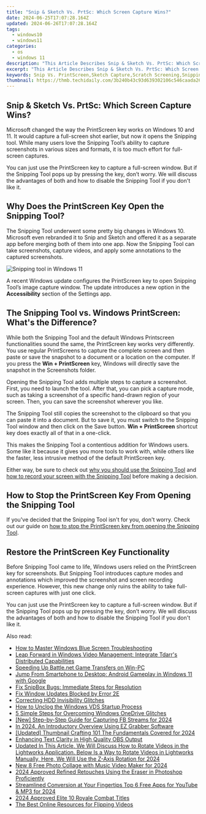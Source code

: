 ```yaml
---
title: "Snip & Sketch Vs. PrtSc: Which Screen Capture Wins?"
date: 2024-06-25T17:07:28.164Z
updated: 2024-06-26T17:07:28.164Z
tags:
  - windows10
  - windows11
categories:
  - os
  - windows 11
description: "This Article Describes Snip & Sketch Vs. PrtSc: Which Screen Capture Wins?"
excerpt: "This Article Describes Snip & Sketch Vs. PrtSc: Which Screen Capture Wins?"
keywords: Snip Vs. PrintScreen,Sketch Capture,Scratch Screening,Snipping Tech,PrtSc Efficacy,Screen Grab Vs.,Image Copy Tool
thumbnail: https://thmb.techidaily.com/3b240b43c93d639302106c546caada2668474e961bc69741ec2bb6713c7a134f.jpg
---
```


## Snip & Sketch Vs. PrtSc: Which Screen Capture Wins?

 Microsoft changed the way the PrintScreen key works on Windows 10 and 11\. It would capture a full-screen shot earlier, but now it opens the Snipping tool. While many users love the Snipping Tool’s ability to capture screenshots in various sizes and formats, it is too much effort for full-screen captures.

 You can just use the PrintScreen key to capture a full-screen window. But if the Snipping Tool pops up by pressing the key, don’t worry. We will discuss the advantages of both and how to disable the Snipping Tool if you don't like it.

## Why Does the PrintScreen Key Open the Snipping Tool?

 The Snipping Tool underwent some pretty big changes in Windows 10\. Microsoft even rebranded it to Snip and Sketch and offered it as a separate app before merging both of them into one app. Now the Snipping Tool can take screenshots, capture videos, and apply some annotations to the captured screenshots.

![Snipping tool in Windows 11](https://static1.makeuseofimages.com/wordpress/wp-content/uploads/2023/05/snipping-tool-in-windows-11.jpg)

 A recent Windows update configures the PrintScreen key to open Snipping Tool’s image capture window. The update introduces a new option in the **Accessibility** section of the Settings app.

## The Snipping Tool vs. Windows PrintScreen: What's the Difference?

 While both the Snipping Tool and the default Windows Printscreen functionalities sound the same, the PrintScreen key works very differently. You use regular PrintScreens to capture the complete screen and then paste or save the snapshot to a document or a location on the computer. If you press the **Win + PrintScreen** key, Windows will directly save the snapshot in the Screenshots folder.

 Opening the Snipping Tool adds multiple steps to capture a screenshot. First, you need to launch the tool. After that, you can pick a capture mode, such as taking a screenshot of a specific hand-drawn region of your screen. Then, you can save the screenshot wherever you like.

 The Snipping Tool still copies the screenshot to the clipboard so that you can paste it into a document. But to save it, you must switch to the Snipping Tool window and then click on the Save button. **Win + PrintScreen** shortcut key does exactly all of that in a one-click.

 This makes the Snipping Tool a contentious addition for Windows users. Some like it because it gives you more tools to work with, while others like the faster, less intrusive method of the default PrintScreen key.

 Either way, be sure to check out [why you should use the Snipping Tool](https://www.makeuseof.com/use-snipping-tool-windows/) and [how to record your screen with the Snipping Tool](https://www.makeuseof.com/how-to-screen-record-with-windows-11-snipping-tool/) before making a decision.

## How to Stop the PrintScreen Key From Opening the Snipping Tool

 If you've decided that the Snipping Tool isn't for you, don't worry. Check out our guide on [how to stop the PrintScreen key from opening the Snipping Tool](https://www.makeuseof.com/print-screen-opens-snipping-tool-windows-11/).

## Restore the PrintScreen Key Functionality

 Before Snipping Tool came to life, Windows users relied on the PrintScreen key for screenshots. But Snipping Tool introduces capture modes and annotations which improved the screenshot and screen recording experience. However, this new change only ruins the ability to take full-screen captures with just one click.

 You can just use the PrintScreen key to capture a full-screen window. But if the Snipping Tool pops up by pressing the key, don’t worry. We will discuss the advantages of both and how to disable the Snipping Tool if you don't like it.

<span class="atpl-alsoreadstyle">Also read:</span>
<div><ul>
<li><a href="https://win11-tips.techidaily.com/how-to-master-windows-blue-screen-troubleshooting/"><u>How to Master Windows Blue Screen Troubleshooting</u></a></li>
<li><a href="https://win11-tips.techidaily.com/leap-forward-in-windows-video-management-integrate-tdarrs-distributed-capabilities/"><u>Leap Forward in Windows Video Management: Integrate Tdarr's Distributed Capabilities</u></a></li>
<li><a href="https://win11-tips.techidaily.com/speeding-up-battlenet-game-transfers-on-win-pc/"><u>Speeding Up Battle.net Game Transfers on Win-PC</u></a></li>
<li><a href="https://win11-tips.techidaily.com/jump-from-smartphone-to-desktop-android-gameplay-in-windows-11-with-google/"><u>Jump From Smartphone to Desktop: Android Gameplay in Windows 11 with Google</u></a></li>
<li><a href="https://win11-tips.techidaily.com/fix-snipbox-bugs-immediate-steps-for-resolution/"><u>Fix SnipBox Bugs: Immediate Steps for Resolution</u></a></li>
<li><a href="https://win11-tips.techidaily.com/fix-window-updates-blocked-by-error-2e/"><u>Fix Window Updates Blocked by Error 2E</u></a></li>
<li><a href="https://win11-tips.techidaily.com/correcting-hdd-invisibility-glitches/"><u>Correcting HDD Invisibility Glitches</u></a></li>
<li><a href="https://win11-tips.techidaily.com/how-to-unclog-the-windows-vds-startup-process/"><u>How to Unclog the Windows VDS Startup Process</u></a></li>
<li><a href="https://win11-tips.techidaily.com/5-simple-steps-for-overcoming-windows-onedrive-glitches/"><u>5 Simple Steps for Overcoming Windows OneDrive Glitches</u></a></li>
<li><a href="https://screen-recording.techidaily.com/new-step-by-step-guide-for-capturing-fb-streams-for-2024/"><u>[New] Step-by-Step Guide for Capturing FB Streams for 2024</u></a></li>
<li><a href="https://visual-screen-recording.techidaily.com/in-2024-an-introductory-overview-using-ez-grabber-software/"><u>In 2024, An Introductory Overview  Using EZ Grabber Software</u></a></li>
<li><a href="https://vimeo-videos.techidaily.com/updated-thumbnail-crafting-101-the-fundamentals-covered-for-2024/"><u>[Updated] Thumbnail Crafting 101  The Fundamentals Covered for 2024</u></a></li>
<li><a href="https://screen-sharing-recording.techidaily.com/enhancing-text-clarity-in-high-quality-obs-output/"><u>Enhancing Text Clarity in High Quality OBS Output</u></a></li>
<li><a href="https://ai-video-editing.techidaily.com/1713963847971-updated-in-this-article-we-will-discuss-how-to-rotate-videos-in-the-lightworks-application-below-is-a-way-to-rotate-videos-in-lightworks-manually-here-we-wi/"><u>Updated In This Article, We Will Discuss How to Rotate Videos in the Lightworks Application. Below Is a Way to Rotate Videos in Lightworks Manually, Here, We Will Use the Z-Axis Rotation for 2024</u></a></li>
<li><a href="https://ai-video-editing.techidaily.com/new-8-free-photo-collage-with-music-video-maker-for-2024/"><u>New 8 Free Photo Collage with Music Video Maker for 2024</u></a></li>
<li><a href="https://extra-approaches.techidaily.com/2024-approved-refined-retouches-using-the-eraser-in-photoshop-proficiently/"><u>2024 Approved  Refined Retouches  Using the Eraser in Photoshop Proficiently</u></a></li>
<li><a href="https://facebook-video-share.techidaily.com/streamlined-conversion-at-your-fingertips-top-6-free-apps-for-youtube-and-mp3-for-2024/"><u>Streamlined Conversion at Your Fingertips  Top 6 Free Apps for YouTube & MP3 for 2024</u></a></li>
<li><a href="https://screen-activity-recording.techidaily.com/2024-approved-elite-10-royale-combat-titles/"><u>2024 Approved  Elite 10 Royale Combat Titles</u></a></li>
<li><a href="https://ai-vdieo-software.techidaily.com/the-best-online-resources-for-flipping-videos/"><u>The Best Online Resources for Flipping Videos</u></a></li>
</ul></div>

<ins class="adsbygoogle"
      style="display:block"
      data-ad-client="ca-pub-7571918770474297"
      data-ad-slot="8358498916"
      data-ad-format="auto"
      data-full-width-responsive="true"></ins>